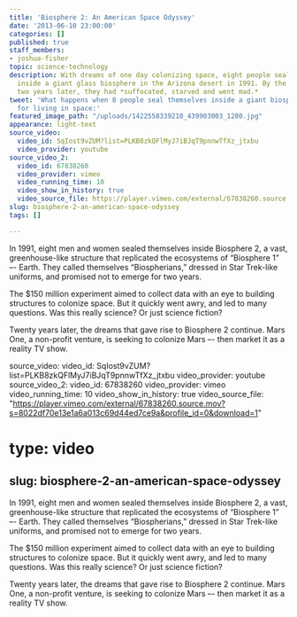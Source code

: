 ```yaml
---
title: 'Biosphere 2: An American Space Odyssey'
date: '2013-06-10 23:00:00'
categories: []
published: true
staff_members:
- joshua-fisher
topic: science-technology
description: With dreams of one day colonizing space, eight people sealed themselves
  inside a giant glass biosphere in the Arizona desert in 1991. By the time they emerged
  two years later, they had *suffocated, starved and went mad.*
tweet: 'What happens when 8 people seal themselves inside a giant biosphere to prep
  for living in space:'
featured_image_path: "/uploads/1422558339210_439903003_1280.jpg"
appearance: light-text
source_video:
  video_id: SqIost9vZUM?list=PLKB8zkQFlMyJ7iBJqT9pnnwTfXz_jtxbu
  video_provider: youtube
source_video_2:
  video_id: 67838260
  video_provider: vimeo
  video_running_time: 10
  video_show_in_history: true
  video_source_file: https://player.vimeo.com/external/67838260.source.mov?s=8022df70e13e1a6a013c69d44ed7ce9a&profile_id=0&download=1
slug: biosphere-2-an-american-space-odyssey
tags: []

---
```

In 1991, eight men and women sealed themselves inside Biosphere 2, a vast, greenhouse-like structure that replicated the ecosystems of “Biosphere 1” –- Earth. They called themselves “Biospherians,” dressed in Star Trek-like uniforms, and promised not to emerge for two years.

The $150 million experiment aimed to collect data with an eye to building structures to colonize space. But it quickly went awry, and led to many questions. Was this really science? Or just science fiction?

Twenty years later, the dreams that gave rise to Biosphere 2 continue. Mars One, a non-profit venture, is seeking to colonize Mars –- then market it as a reality TV show.

source_video:
  video_id: SqIost9vZUM?list=PLKB8zkQFlMyJ7iBJqT9pnnwTfXz_jtxbu
  video_provider: youtube
source_video_2:
  video_id: 67838260
  video_provider: vimeo
  video_running_time: 10
  video_show_in_history: true
  video_source_file: "https://player.vimeo.com/external/67838260.source.mov?s=8022df70e13e1a6a013c69d44ed7ce9a&profile_id=0&download=1"
# type: video
slug: biosphere-2-an-american-space-odyssey
---

In 1991, eight men and women sealed themselves inside Biosphere 2, a vast, greenhouse-like structure that replicated the ecosystems of “Biosphere 1” –- Earth. They called themselves “Biospherians,” dressed in Star Trek-like uniforms, and promised not to emerge for two years.

The $150 million experiment aimed to collect data with an eye to building structures to colonize space. But it quickly went awry, and led to many questions. Was this really science? Or just science fiction?

Twenty years later, the dreams that gave rise to Biosphere 2 continue. Mars One, a non-profit venture, is seeking to colonize Mars –- then market it as a reality TV show.

